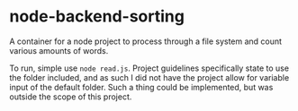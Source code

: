 # node-backend-sorting
A container for a node project to process through a file system and count various amounts of words.

To run, simple use `node read.js`. Project guidelines specifically state to use the folder included, and as such I did not have the project allow for variable input of the default folder. Such a thing could be implemented, but was outside the scope of this project.
